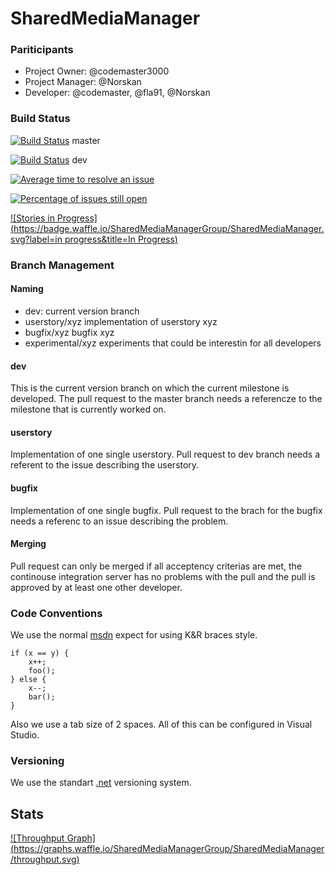# SharedMediaManager
### Pariticipants
- Project Owner: @codemaster3000
- Project Manager: @Norskan
- Developer: @codemaster, @fla91, @Norskan

### Build Status
[![Build Status](https://travis-ci.org/SharedMediaManagerGroup/SharedMediaManager.svg?branch=master)](https://travis-ci.org/SharedMediaManagerGroup/SharedMediaManager) master 

[![Build Status](https://travis-ci.org/SharedMediaManagerGroup/SharedMediaManager.svg?branch=dev)](https://travis-ci.org/SharedMediaManagerGroup/SharedMediaManager) dev

[![Average time to resolve an issue](http://isitmaintained.com/badge/resolution/SharedMediaManagerGroup/SharedMediaManager.svg)](http://isitmaintained.com/project/SharedMediaManagerGroup/SharedMediaManager "Average time to resolve an issue")

[![Percentage of issues still open](http://isitmaintained.com/badge/open/SharedMediaManagerGroup/SharedMediaManager.svg)](http://isitmaintained.com/project/SharedMediaManagerGroup/SharedMediaManager "Percentage of issues still open")

[![Stories in Progress](https://badge.waffle.io/SharedMediaManagerGroup/SharedMediaManager.svg?label=in progress&title=In Progress)](http://waffle.io/SharedMediaManagerGroup/SharedMediaManager)

### Branch Management
#### Naming
- dev: current version branch
- userstory/xyz implementation of userstory xyz 
- bugfix/xyz bugfix xyz
- experimental/xyz experiments that could be interestin for all developers

#### dev
This is the current version branch on which the current milestone is developed. The pull request to the master branch needs a referencze
to the milestone that is currently worked on.

#### userstory
Implementation of one single userstory. Pull request to dev branch needs a referent to the issue describing the userstory.

#### bugfix
Implementation of one single bugfix. Pull request to the brach for the bugfix needs a referenc to an issue describing the problem.

#### Merging
Pull request can only be merged if all acceptency criterias are met, the continouse integration server has no problems with the pull and the pull is approved by at least one other developer.

### Code Conventions
We use the normal [msdn](https://msdn.microsoft.com/en-us/library/ff926074.aspx) expect for using K&R braces style.
```
if (x == y) {
    x++;
    foo();
} else {
    x--;
    bar();
}
```

Also we use a tab size of 2 spaces. All of this can be configured in Visual Studio.

### Versioning
We use the standart [.net](https://msdn.microsoft.com/en-us/library/system.version(v=vs.110).aspx) versioning system. 

## Stats
[![Throughput Graph] (https://graphs.waffle.io/SharedMediaManagerGroup/SharedMediaManager/throughput.svg)](https://graphs.waffle.io/SharedMediaManagerGroup/SharedMediaManager/metrics/throughput)
